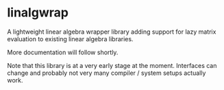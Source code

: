 # linalgwrap
A lightweight linear algebra wrapper library adding support for lazy matrix evaluation to existing linear algebra libraries.

More documentation will follow shortly. 

Note that this library is at a very early stage at the moment. Interfaces can change and probably not very many compiler / system setups actually work.

